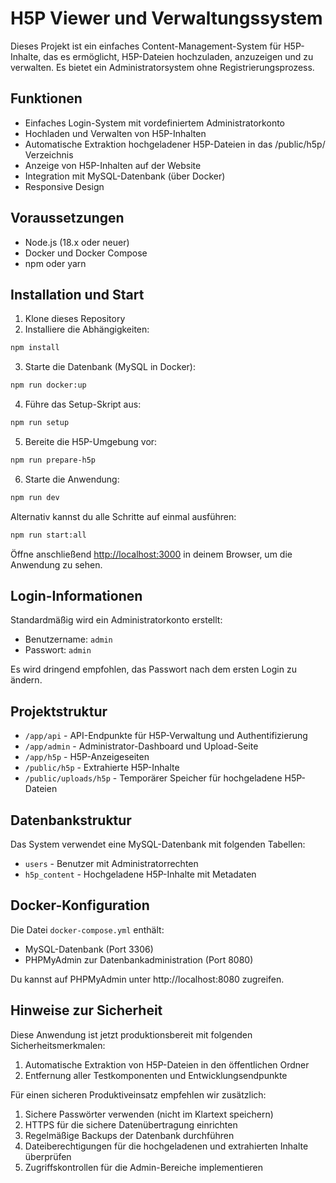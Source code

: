 # H5P Viewer und Verwaltungssystem

Dieses Projekt ist ein einfaches Content-Management-System für H5P-Inhalte, das es ermöglicht, H5P-Dateien hochzuladen, anzuzeigen und zu verwalten. Es bietet ein Administratorsystem ohne Registrierungsprozess.

## Funktionen

- Einfaches Login-System mit vordefiniertem Administratorkonto
- Hochladen und Verwalten von H5P-Inhalten
- Automatische Extraktion hochgeladener H5P-Dateien in das /public/h5p/ Verzeichnis
- Anzeige von H5P-Inhalten auf der Website
- Integration mit MySQL-Datenbank (über Docker)
- Responsive Design

## Voraussetzungen

- Node.js (18.x oder neuer)
- Docker und Docker Compose
- npm oder yarn

## Installation und Start

1. Klone dieses Repository
2. Installiere die Abhängigkeiten:

```bash
npm install
```

3. Starte die Datenbank (MySQL in Docker):

```bash
npm run docker:up
```

4. Führe das Setup-Skript aus:

```bash
npm run setup
```

5. Bereite die H5P-Umgebung vor:

```bash
npm run prepare-h5p
```

6. Starte die Anwendung:

```bash
npm run dev
```

Alternativ kannst du alle Schritte auf einmal ausführen:

```bash
npm run start:all
```

Öffne anschließend [http://localhost:3000](http://localhost:3000) in deinem Browser, um die Anwendung zu sehen.

## Login-Informationen

Standardmäßig wird ein Administratorkonto erstellt:

- Benutzername: `admin`
- Passwort: `admin`

Es wird dringend empfohlen, das Passwort nach dem ersten Login zu ändern.

## Projektstruktur

- `/app/api` - API-Endpunkte für H5P-Verwaltung und Authentifizierung
- `/app/admin` - Administrator-Dashboard und Upload-Seite
- `/app/h5p` - H5P-Anzeigeseiten 
- `/public/h5p` - Extrahierte H5P-Inhalte
- `/public/uploads/h5p` - Temporärer Speicher für hochgeladene H5P-Dateien

## Datenbankstruktur

Das System verwendet eine MySQL-Datenbank mit folgenden Tabellen:

- `users` - Benutzer mit Administratorrechten
- `h5p_content` - Hochgeladene H5P-Inhalte mit Metadaten

## Docker-Konfiguration

Die Datei `docker-compose.yml` enthält:

- MySQL-Datenbank (Port 3306)
- PHPMyAdmin zur Datenbankadministration (Port 8080)

Du kannst auf PHPMyAdmin unter http://localhost:8080 zugreifen.

## Hinweise zur Sicherheit

Diese Anwendung ist jetzt produktionsbereit mit folgenden Sicherheitsmerkmalen:

1. Automatische Extraktion von H5P-Dateien in den öffentlichen Ordner
2. Entfernung aller Testkomponenten und Entwicklungsendpunkte

Für einen sicheren Produktiveinsatz empfehlen wir zusätzlich:

1. Sichere Passwörter verwenden (nicht im Klartext speichern)
2. HTTPS für die sichere Datenübertragung einrichten
3. Regelmäßige Backups der Datenbank durchführen
4. Dateiberechtigungen für die hochgeladenen und extrahierten Inhalte überprüfen
5. Zugriffskontrollen für die Admin-Bereiche implementieren
